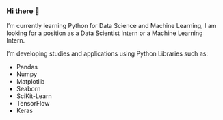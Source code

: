 ### Hi there 👋

I’m currently learning Python for Data Science and Machine Learning, I am looking for a position as a Data Scientist Intern or a Machine Learning Intern.

I’m developing studies and applications using Python Libraries such as:
- Pandas
- Numpy
- Matplotlib
- Seaborn
- SciKit-Learn
- TensorFlow
- Keras
<!--
**gabriel7268/gabriel7268** is a ✨ _special_ ✨ repository because its `README.md` (this file) appears on your GitHub profile.

Here are some ideas to get you started:

- 🔭  ...

- 👯 I’m looking to collaborate on ...
- 🤔 I’m looking for help with ...
- 💬 Ask me about ...
- 📫 How to reach me: ...
- 😄 Pronouns: ...
- ⚡ Fun fact: ...
-->
